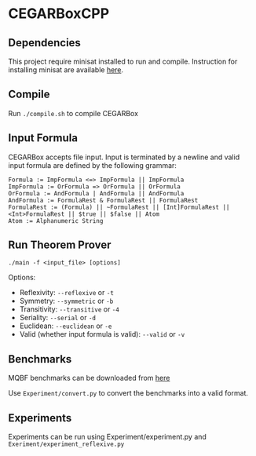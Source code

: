 # CEGARBoxCPP
## Dependencies
This project require minisat installed to run and compile. Instruction for installing minisat are available [here](https://github.com/niklasso/minisat).

## Compile
Run ``./compile.sh`` to compile CEGARBox

## Input Formula
CEGARBox accepts file input. Input is terminated by a newline and valid input formula are defined by the following grammar:
```
Formula := ImpFormula <=> ImpFormula || ImpFormula
ImpFormula := OrFormula => OrFormula || OrFormula
OrFormula := AndFormula | AndFormula || AndFormula
AndFormula := FormulaRest & FormulaRest || FormulaRest
FormulaRest := (Formula) || ~FormulaRest || [Int]FormulaRest || <Int>FormulaRest || $true || $false || Atom
Atom := Alphanumeric String
```

## Run Theorem Prover

``./main -f <input_file> [options]``

Options:

* Reflexivity: ``--reflexive`` or ``-t``
* Symmetry: ``--symmetric`` or ``-b``
* Transitivity: ``--transitive`` or ``-4``
* Seriality: ``--serial`` or ``-d``
* Euclidean: ``--euclidean`` or ``-e``
* Valid (whether input formula is valid): ``--valid`` or ``-v``

## Benchmarks

MQBF benchmarks can be downloaded from [here](http://www.cril.univ-artois.fr/~montmirail/mosaic/#)

Use ``Experiment/convert.py`` to convert the benchmarks into a valid format.

## Experiments

Experiments can be run using Experiment/experiment.py and ``Exeriment/experiment_reflexive.py``